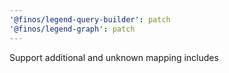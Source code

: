 ```yaml
---
'@finos/legend-query-builder': patch
'@finos/legend-graph': patch
---
```


Support additional and unknown mapping includes
